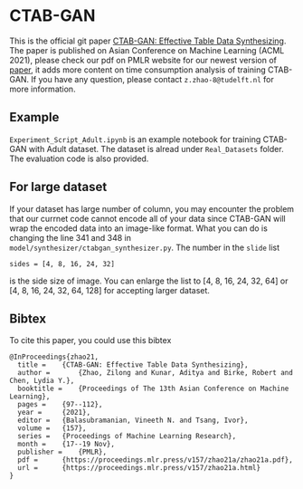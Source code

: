 # CTAB-GAN
This is the official git paper [CTAB-GAN: Effective Table Data Synthesizing](https://proceedings.mlr.press/v157/zhao21a.html). The paper is published on Asian Conference on Machine Learning (ACML 2021), please check our pdf on PMLR website for our newest version of [paper](https://proceedings.mlr.press/v157/zhao21a.html), it adds more content on time consumption analysis of training CTAB-GAN. If you have any question, please contact `z.zhao-8@tudelft.nl` for more information.

## Example
`Experiment_Script_Adult.ipynb` is an example notebook for training CTAB-GAN with Adult dataset. The dataset is alread under `Real_Datasets` folder.
The evaluation code is also provided.


## For large dataset

If your dataset has large number of column, you may encounter the problem that our currnet code cannot encode all of your data since CTAB-GAN will wrap the encoded data into an image-like format. What you can do is changing the line 341 and 348 in `model/synthesizer/ctabgan_synthesizer.py`. The number in the `slide` list
```
sides = [4, 8, 16, 24, 32]
```
is the side size of image. You can enlarge the list to [4, 8, 16, 24, 32, 64] or [4, 8, 16, 24, 32, 64, 128] for accepting larger dataset.

## Bibtex

To cite this paper, you could use this bibtex

```
@InProceedings{zhao21,
  title = 	 {CTAB-GAN: Effective Table Data Synthesizing},
  author =       {Zhao, Zilong and Kunar, Aditya and Birke, Robert and Chen, Lydia Y.},
  booktitle = 	 {Proceedings of The 13th Asian Conference on Machine Learning},
  pages = 	 {97--112},
  year = 	 {2021},
  editor = 	 {Balasubramanian, Vineeth N. and Tsang, Ivor},
  volume = 	 {157},
  series = 	 {Proceedings of Machine Learning Research},
  month = 	 {17--19 Nov},
  publisher =    {PMLR},
  pdf = 	 {https://proceedings.mlr.press/v157/zhao21a/zhao21a.pdf},
  url = 	 {https://proceedings.mlr.press/v157/zhao21a.html}
}


```
